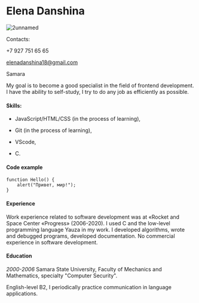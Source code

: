 # Elena Danshina


![2unnamed](https://user-images.githubusercontent.com/86845040/125833987-1be26614-4854-48d6-8c6a-9428c4c7ad33.jpg)


Сontacts:

+7 927 751 65 65

elenadanshina18@gmail.com

Samara

My goal is to become a good specialist in the field of frontend development. I have the ability to self-study, I try to do any job as efficiently as possible.

#### Skills:

- JavaScript/HTML/CSS (in the process of learning),

- Git (in the process of learning), 

- VScode,

- С.

#### Code example

```
function Hello() {
    alert("Привет, мир!");
}
```


#### Experience

Work experience related to software development was at «Rocket and Space Center «Progress» (2006-2020). I used C and the low-level programming language Yauza in my work. I developed algorithms, wrote and debugged programs, developed documentation. 
No commercial experience in software development.

#### Education 

*2000-2006* Samara State University, Faculty of Mechanics and Mathematics, specialty "Computer Security".

English-level B2, I periodically practice communication in language applications.


